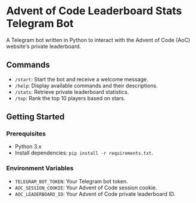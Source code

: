# Advent of Code Leaderboard Stats Telegram Bot

A Telegram bot written in Python to interact with the Advent of Code (AoC) website's private leaderboard.

## Commands

- `/start`: Start the bot and receive a welcome message.
- `/help`: Display available commands and their descriptions.
- `/stats`: Retrieve private leaderboard statistics.
- `/top`: Rank the top 10 players based on stars.

## Getting Started

### Prerequisites

- Python 3.x
- Install dependencies: `pip install -r requirements.txt`.

### Environment Variables
- `TELEGRAM_BOT_TOKEN`: Your Telegram bot token.
- `AOC_SESSION_COOKIE`: Your Advent of Code session cookie.
- `AOC_LEADERBOARD_ID`: Your Advent of Code private leaderboard ID.
